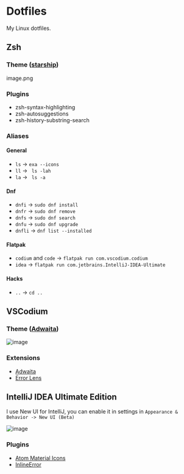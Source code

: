 # Dotfiles

My Linux dotfiles.

## Zsh

### Theme ([starship](https://starship.rs))

image.png

### Plugins

- zsh-syntax-highlighting
- zsh-autosuggestions
- zsh-history-substring-search

### Aliases

#### General
- `ls` -> `exa --icons`
- `ll` -> ` ls -lah`
- `la` -> ` ls -a`

#### Dnf
- `dnfi` -> `sudo dnf install`
- `dnfr` -> `sudo dnf remove`
- `dnfs` -> `sudo dnf search`
- `dnfu` -> `sudo dnf upgrade`
- `dnfli` -> `dnf list --installed`

#### Flatpak
- `codium` and `code` -> `flatpak run com.vscodium.codium`
- `idea` -> `flatpak run com.jetbrains.IntelliJ-IDEA-Ultimate`

#### Hacks
- `..` -> `cd ..`

## VSCodium

### Theme ([Adwaita](https://open-vsx.org/extension/piousdeer/adwaita-theme))

![image](https://user-images.githubusercontent.com/87065584/219963033-5649e61b-135a-46c4-8b07-f768d9edfc74.png)

### Extensions

- [Adwaita](https://open-vsx.org/extension/piousdeer/adwaita-theme)
- [Error Lens](https://open-vsx.org/extension/usernamehw/errorlens)

## IntelliJ IDEA Ultimate Edition

I use New UI for IntelliJ, you can enable it in settings in `Appearance & Behavior -> New UI (Beta)`

![image](https://user-images.githubusercontent.com/87065584/219963195-881127a1-c3ca-4358-9f22-48ee78094673.png)

### Plugins

- [Atom Material Icons](https://plugins.jetbrains.com/plugin/10044-atom-material-icons)
- [InlineError](https://plugins.jetbrains.com/plugin/17302-inlineerror)
